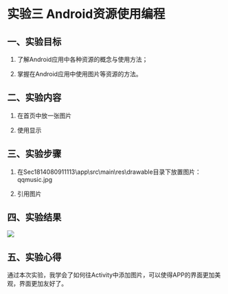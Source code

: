 # 实验三 Android资源使用编程

## 一、实验目标

1. 了解Android应用中各种资源的概念与使用方法；

2. 掌握在Android应用中使用图片等资源的方法。

## 二、实验内容

1. 在首页中放一张图片

2. 使用显示

## 三、实验步骤

1. 在Sec1814080911113\app\src\main\res\drawable目录下放置图片：qqmusic.jpg

2. 引用图片

## 四、实验结果

<img src="https://github.com/BlaiseChin/android-labs-2020/blob/master/students/sec1814080911113/test3/lab3.PNG">

## 五、实验心得

  通过本次实验，我学会了如何往Activity中添加图片，可以使得APP的界面更加美观，界面更加友好了。
